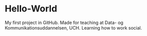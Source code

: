 # Hello-World
My first project in GitHub.
Made for teaching at Data- og Kommunikationsuddannelsen, UCH.
Learning how to work social.
